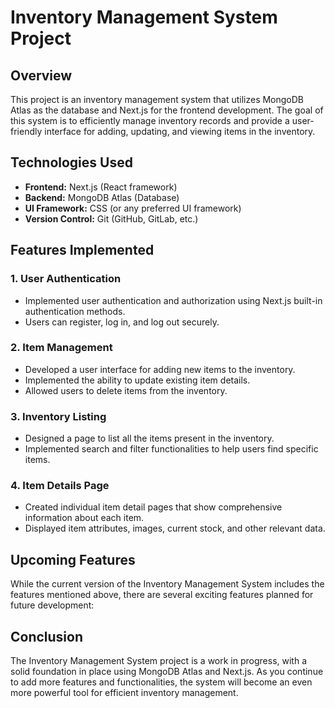 # Inventory Management System Project

## Overview

This project is an inventory management system that utilizes MongoDB Atlas as the database and Next.js for the frontend development. The goal of this system is to efficiently manage inventory records and provide a user-friendly interface for adding, updating, and viewing items in the inventory.

## Technologies Used

- **Frontend:** Next.js (React framework)
- **Backend:** MongoDB Atlas (Database)
- **UI Framework:** CSS (or any preferred UI framework)
- **Version Control:** Git (GitHub, GitLab, etc.)

## Features Implemented

### 1. User Authentication

- Implemented user authentication and authorization using Next.js built-in authentication methods.
- Users can register, log in, and log out securely.


### 2. Item Management

- Developed a user interface for adding new items to the inventory.
- Implemented the ability to update existing item details.
- Allowed users to delete items from the inventory.

### 3. Inventory Listing

- Designed a page to list all the items present in the inventory.
- Implemented search and filter functionalities to help users find specific items.

### 4. Item Details Page

- Created individual item detail pages that show comprehensive information about each item.
- Displayed item attributes, images, current stock, and other relevant data.

## Upcoming Features

While the current version of the Inventory Management System includes the features mentioned above, there are several exciting features planned for future development:

## Conclusion

The Inventory Management System project is a work in progress, with a solid foundation in place using MongoDB Atlas and Next.js. As you continue to add more features and functionalities, the system will become an even more powerful tool for efficient inventory management.
